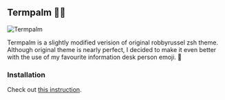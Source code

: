 ## Termpalm 🤦‍♀️
![Termpalm](https://github.com/DaZzz/termpalm/blob/master/demo.gif?raw=true)


Termpalm is a slightly modified verision of original robbyrussel zsh theme.
Although original theme is nearly perfect, I decided to make it even better with
the use of my favourite information desk person emoji. 💁

### Installation

Check out [this instruction](https://github.com/robbyrussell/oh-my-zsh/wiki/Customization#overriding-and-adding-themes).
